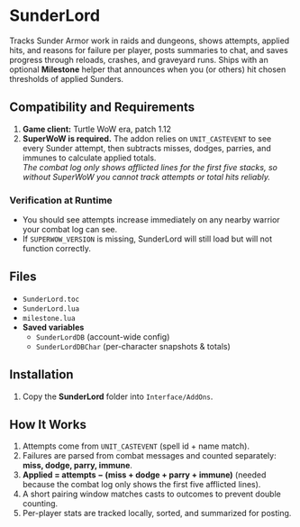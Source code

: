 # SunderLord

Tracks Sunder Armor work in raids and dungeons, shows attempts, applied hits, and reasons for failure per player, posts summaries to chat, and saves progress through reloads, crashes, and graveyard runs. Ships with an optional **Milestone** helper that announces when you (or others) hit chosen thresholds of applied Sunders.

## Compatibility and Requirements
1. **Game client:** Turtle WoW era, patch 1.12  
2. **SuperWoW is required.** The addon relies on `UNIT_CASTEVENT` to see every Sunder attempt, then subtracts misses, dodges, parries, and immunes to calculate applied totals.  
   *The combat log only shows afflicted lines for the first five stacks, so without SuperWoW you cannot track attempts or total hits reliably.*

### Verification at Runtime
- You should see attempts increase immediately on any nearby warrior your combat log can see.  
- If `SUPERWOW_VERSION` is missing, SunderLord will still load but will not function correctly.

## Files
- `SunderLord.toc`  
- `SunderLord.lua`  
- `milestone.lua`  
- **Saved variables**
  - `SunderLordDB` (account-wide config)
  - `SunderLordDBChar` (per-character snapshots & totals)

## Installation
1. Copy the **SunderLord** folder into `Interface/AddOns`.

## How It Works
1. Attempts come from `UNIT_CASTEVENT` (spell id + name match).
2. Failures are parsed from combat messages and counted separately: **miss, dodge, parry, immune**.
3. **Applied = attempts − (miss + dodge + parry + immune)** (needed because the combat log only shows the first five afflicted lines).
4. A short pairing window matches casts to outcomes to prevent double counting.
5. Per-player stats are tracked locally, sorted, and summarized for posting.
